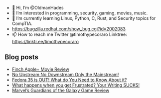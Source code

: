 - 👋 Hi, I’m @OldmanHades
- 👀 I’m interested in programming, security, gaming, movies, music.
- 🌱 I’m currently learning Linux, Python, C, Rust, and Security topics for CompTIA.
- https://bugzilla.redhat.com/show_bug.cgi?id=2002083
- 📫 How to reach me Twitter @timothypecoraro
Linktree: https://linktr.ee/timothypecoraro

## Blog posts
<!-- BLOG-POST-LIST:START -->
- [Finch Apple+ Movie Review](https://medium.com/@timothypecoraro/finch-apple-movie-review-b11694e7d217?source=rss-5097f5c9b801------2)
- [No Upstream No Downstream Only the Mainstream!](https://medium.com/@timothypecoraro/no-upstream-no-downstream-only-the-mainstream-f5d9a91be9e?source=rss-5097f5c9b801------2)
- [Fedora 35 is OUT! What do You Need to Know About it?](https://medium.com/@timothypecoraro/fedora-35-is-out-what-do-you-need-to-know-about-it-609f8e26d180?source=rss-5097f5c9b801------2)
- [What happens when you get Frustrated? Your Writing SUCKS!](https://medium.com/@timothypecoraro/what-happens-when-you-get-frustrated-your-writing-sucks-dd1e60a274be?source=rss-5097f5c9b801------2)
- [Marvel’s Guardians of the Galaxy Game Review](https://medium.com/@timothypecoraro/marvels-guardians-of-the-galaxy-game-review-5518f28a5fef?source=rss-5097f5c9b801------2)
<!-- BLOG-POST-LIST:END -->

